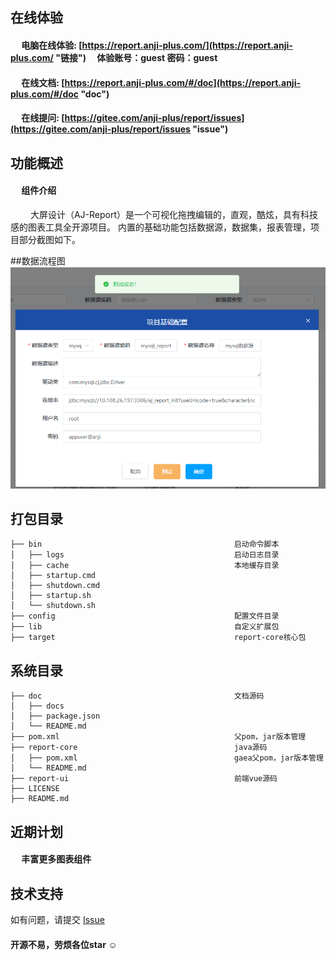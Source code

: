 ## 在线体验
#### &emsp;  电脑在线体验: [https://report.anji-plus.com/](https://report.anji-plus.com/ "链接")  &emsp;体验账号：guest  密码：guest
#### &emsp;  在线文档: [https://report.anji-plus.com/#/doc](https://report.anji-plus.com/#/doc "doc")<br>
#### &emsp;  在线提问: [https://gitee.com/anji-plus/report/issues](https://gitee.com/anji-plus/report/issues "issue")

## 功能概述
#### &emsp;  组件介绍
&emsp;&emsp; 大屏设计（AJ-Report）是一个可视化拖拽编辑的，直观，酷炫，具有科技感的图表工具全开源项目。
内置的基础功能包括数据源，数据集，报表管理，项目部分截图如下。<br>

##数据流程图
![An image](../picture/img.png)

## 打包目录
```
├── bin                                           启动命令脚本
│   ├── logs                                      启动日志目录
│   ├── cache                                     本地缓存目录
│   ├── startup.cmd
│   ├── shutdown.cmd
│   ├── startup.sh
│   └── shutdown.sh
├── config                                        配置文件目录
├── lib                                           自定义扩展包
├── target                                        report-core核心包
```

## 系统目录
```
├── doc                                           文档源码
│   ├── docs
│   ├── package.json
│   └── README.md
├── pom.xml                                       父pom，jar版本管理
├── report-core                                   java源码
│   ├── pom.xml                                   gaea父pom，jar版本管理
│   └── README.md
├── report-ui                                     前端vue源码
├── LICENSE
├── README.md
```


## 近期计划
#### &emsp;  丰富更多图表组件

## 技术支持
如有问题，请提交 [Issue](https://gitee.com/anji-plus/report/issues)

#### 开源不易，劳烦各位star ☺



